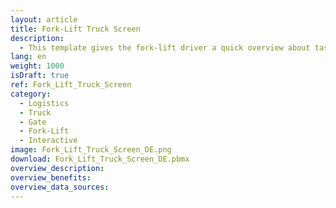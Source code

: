 ```yaml
---
layout: article
title: Fork-Lift Truck Screen
description: 
  - This template gives the fork-lift driver a quick overview about tasks and todos.
lang: en
weight: 1000
isDraft: true
ref: Fork_Lift_Truck_Screen
category:
  - Logistics
  - Truck
  - Gate
  - Fork-Lift
  - Interactive
image: Fork_Lift_Truck_Screen_DE.png
download: Fork_Lift_Truck_Screen_DE.pbmx
overview_description:
overview_benefits:
overview_data_sources:
---
```



